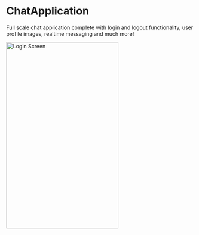 # ChatApplication
Full scale chat application complete with login and logout functionality, user profile images, realtime messaging and much more!

<a target="_blank"><img align = "left" height = "500" width = "300" src="http://i65.tinypic.com/531q4n.png" border="0" alt="Login Screen"></a>
